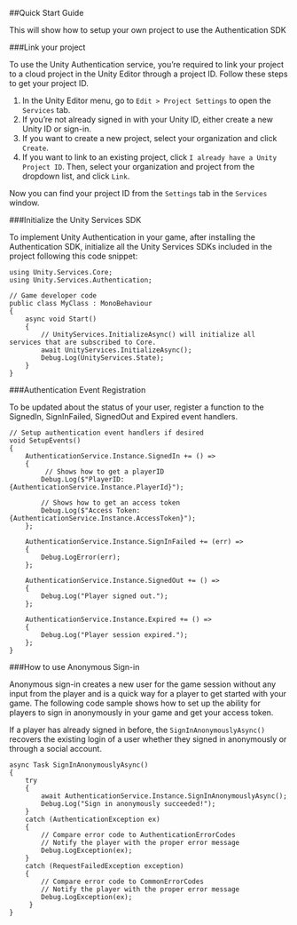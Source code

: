 ##Quick Start Guide

This will show how to setup your own project to use the Authentication SDK

###Link your project

To use the Unity Authentication service, you’re required to link your project to a cloud project in the Unity Editor through a project ID. Follow these steps to get your project ID.


1. In the Unity Editor menu, go to `Edit > Project Settings` to open the `Services` tab.
2. If you’re not already signed in with your Unity ID, either create a new Unity ID or sign-in.
3. If you want to create a new project, select your organization and click `Create`.
4. If you want to link to an existing project, click `I already have a Unity Project ID`. Then, select your organization and project from the dropdown list, and click `Link`.

Now you can find your project ID from the `Settings` tab in the `Services` window.

###Initialize the Unity Services SDK

To implement Unity Authentication in your game, after installing the Authentication SDK, initialize all the Unity Services SDKs included in the project following this code snippet:

```
using Unity.Services.Core;
using Unity.Services.Authentication;

// Game developer code
public class MyClass : MonoBehaviour
{
    async void Start()
    {
        // UnityServices.InitializeAsync() will initialize all services that are subscribed to Core.
        await UnityServices.InitializeAsync();
        Debug.Log(UnityServices.State);
    }
}
```

###Authentication Event Registration

To be updated about the status of your user, register a function to the SignedIn, SignInFailed, SignedOut and Expired event handlers.

```
// Setup authentication event handlers if desired
void SetupEvents()
{
    AuthenticationService.Instance.SignedIn += () =>
    {
         // Shows how to get a playerID
        Debug.Log($"PlayerID: {AuthenticationService.Instance.PlayerId}");

        // Shows how to get an access token
        Debug.Log($"Access Token: {AuthenticationService.Instance.AccessToken}");
    };

    AuthenticationService.Instance.SignInFailed += (err) =>
    {
        Debug.LogError(err);
    };

    AuthenticationService.Instance.SignedOut += () =>
    {
        Debug.Log("Player signed out.");
    };
	
    AuthenticationService.Instance.Expired += () =>
    {
        Debug.Log("Player session expired.");
    };
}
```

###How to use Anonymous Sign-in

Anonymous sign-in creates a new user for the game session without any input from the player and is a quick way for a player to get started with your game. The following code sample shows how to set up the ability for players to sign in anonymously in your game and get your access token.

If a player has already signed in before, the `SignInAnonymouslyAsync()` recovers the existing login of a user whether they signed in anonymously or through a social account. 

```
async Task SignInAnonymouslyAsync()
{
    try
    {
        await AuthenticationService.Instance.SignInAnonymouslyAsync();
        Debug.Log("Sign in anonymously succeeded!");
    }
    catch (AuthenticationException ex)
    {
        // Compare error code to AuthenticationErrorCodes
        // Notify the player with the proper error message
        Debug.LogException(ex);
    }
    catch (RequestFailedException exception)
    {
        // Compare error code to CommonErrorCodes
        // Notify the player with the proper error message
        Debug.LogException(ex);
     }
}
```
